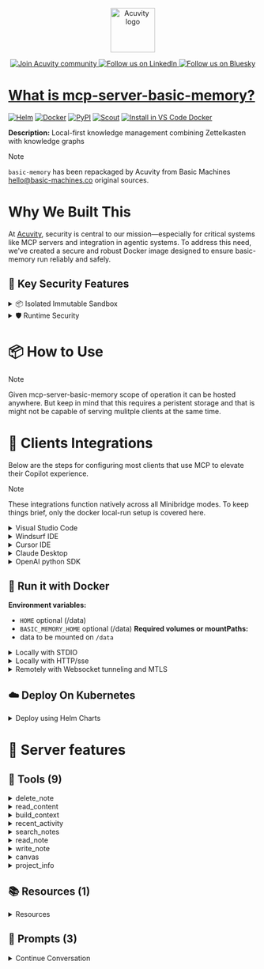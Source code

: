 <p align="center">
  <a href="https://acuvity.ai">
    <picture>
      <img src="https://mma.prnewswire.com/media/2544052/Acuvity__Logo.jpg" height="90" alt="Acuvity logo"/>
    </picture>
  </a>
</p>
<p align="center">
  <a href="https://discord.gg/BkU7fBkrNk">
    <img src="https://img.shields.io/badge/Acuvity-Join-7289DA?logo=discord&logoColor=fff" alt="Join Acuvity community" />
  </a>
<a href="https://www.linkedin.com/company/acuvity/">
    <img src="https://img.shields.io/badge/LinkedIn-Follow-7289DA" alt="Follow us on LinkedIn" />
  </a>
<a href="https://bsky.app/profile/acuvity.bsky.social">
    <img src="https://img.shields.io/badge/Bluesky-Follow-7289DA"?logo=bluesky&logoColor=fff" alt="Follow us on Bluesky" />
</p>


# What is mcp-server-basic-memory?

[![Helm](https://img.shields.io/badge/1.0.0-3775A9?logo=helm&label=Charts&logoColor=fff)](https://hub.docker.com/r/acuvity/mcp-server-basic-memory/tags/)
[![Docker](https://img.shields.io/docker/image-size/acuvity/mcp-server-basic-memory/0.12.3?logo=docker&logoColor=fff&label=0.12.3)](https://hub.docker.com/r/acuvity/mcp-server-basic-memory)
[![PyPI](https://img.shields.io/badge/0.12.3-3775A9?logo=pypi&logoColor=fff&label=basic-memory)](https://pypi.org/project/basic-memory/)
[![Scout](https://img.shields.io/badge/Active-3775A9?logo=docker&logoColor=fff&label=Scout)](https://hub.docker.com/r/acuvity/mcp-server-fetch/)
[![Install in VS Code Docker](https://img.shields.io/badge/VS_Code-One_click_install-0078d7?logo=githubcopilot)](https://insiders.vscode.dev/redirect/mcp/install?name=mcp-server-basic-memory&config=%7B%22args%22%3A%5B%22run%22%2C%22-i%22%2C%22--rm%22%2C%22--read-only%22%2C%22-v%22%2C%22memory%3A%2Fdata%22%2C%22docker.io%2Facuvity%2Fmcp-server-basic-memory%3A0.12.3%22%5D%2C%22command%22%3A%22docker%22%7D)

**Description:** Local-first knowledge management combining Zettelkasten with knowledge graphs

> [!NOTE]
> `basic-memory` has been repackaged by Acuvity from Basic Machines <hello@basic-machines.co> original sources.

# Why We Built This

At [Acuvity](https://acuvity.ai), security is central to our mission—especially for critical systems like MCP servers and integration in agentic systems.
To address this need, we've created a secure and robust Docker image designed to ensure basic-memory run reliably and safely.

## 🔐 Key Security Features

<details>
<summary>📦 Isolated Immutable Sandbox </summary>

- **Isolated Execution**: All tools run within secure, containerized sandboxes to enforce process isolation and prevent lateral movement.
- **Non-root by Default**: Enforces least-privilege principles, minimizing the impact of potential security breaches.
- **Read-only Filesystem**: Ensures runtime immutability, preventing unauthorized modification.
- **Version Pinning**: Guarantees consistency and reproducibility across deployments by locking tool and dependency versions.
- **CVE Scanning**: Continuously scans images for known vulnerabilities using [Docker Scout](https://docs.docker.com/scout/) to support proactive mitigation.
- **SBOM & Provenance**: Delivers full supply chain transparency by embedding metadata and traceable build information."
</details>

<details>
<summary>🛡️ Runtime Security</summary>

**Minibridge Integration**: [Minibridge](https://github.com/acuvity/minibridge) establishes secure Agent-to-MCP connectivity, supports Rego/HTTP-based policy enforcement 🕵️, and simplifies orchestration.

Minibridge includes built-in guardrails that protect MCP server integrity and detect suspicious behaviors in real-time.:

- **Integrity Checks**: Ensures authenticity with runtime component hashing.
- **Threat Detection & Prevention with built-in Rego Policy**:
  - Covert‐instruction screening: Blocks any tool description or call arguments that match a wide list of "hidden prompt" phrases (e.g., "do not tell", "ignore previous instructions", Unicode steganography).
  - Schema-key misuse guard: Rejects tools or call arguments that expose internal-reasoning fields such as note, debug, context, etc., preventing jailbreaks that try to surface private metadata.
  - Sensitive-resource exposure check: Denies tools whose descriptions - or call arguments - reference paths, files, or patterns typically associated with secrets (e.g., .env, /etc/passwd, SSH keys).
  - Tool-shadowing detector: Flags wording like "instead of using" that might instruct an assistant to replace or override an existing tool with a different behavior.
  - Cross-tool ex-filtration filter: Scans responses and tool descriptions for instructions to invoke external tools not belonging to this server.
  - Credential / secret redaction mutator: Automatically replaces recognised tokens formats with `[REDACTED]` in outbound content.

These controls ensure robust runtime integrity, prevent unauthorized behavior, and provide a foundation for secure-by-design system operations.
</details>


# 📦 How to Use


> [!NOTE]
> Given mcp-server-basic-memory scope of operation it can be hosted anywhere.
> But keep in mind that this requires a peristent storage and that is might not be capable of serving mulitple clients at the same time.

# 🧰 Clients Integrations

Below are the steps for configuring most clients that use MCP to elevate their Copilot experience.

> [!NOTE]
> These integrations function natively across all Minibridge modes.
> To keep things brief, only the docker local-run setup is covered here.

<details>
<summary>Visual Studio Code</summary>

To get started immediately, you can use the "one-click" link below:

[![Install in VS Code Docker](https://img.shields.io/badge/VS_Code-One_click_install-0078d7?logo=githubcopilot)](https://insiders.vscode.dev/redirect/mcp/install?name=mcp-server-basic-memory&config=%7B%22args%22%3A%5B%22run%22%2C%22-i%22%2C%22--rm%22%2C%22--read-only%22%2C%22-v%22%2C%22memory%3A%2Fdata%22%2C%22docker.io%2Facuvity%2Fmcp-server-basic-memory%3A0.12.3%22%5D%2C%22command%22%3A%22docker%22%7D)

## Global scope

Press `ctrl + shift + p` and type `Preferences: Open User Settings JSON` to add the following section:

```json
{
  "mcp": {
    "servers": {
      "acuvity-mcp-server-basic-memory": {
        "command": "docker",
        "args": [
          "run",
          "-i",
          "--rm",
          "--read-only",
          "-v",
          "memory:/data",
          "docker.io/acuvity/mcp-server-basic-memory:0.12.3"
        ]
      }
    }
  }
}
```

## Workspace scope

In your workspace create a file called `.vscode/mcp.json` and add the following section:

```json
{
  "servers": {
    "acuvity-mcp-server-basic-memory": {
      "command": "docker",
      "args": [
        "run",
        "-i",
        "--rm",
        "--read-only",
        "-v",
        "memory:/data",
        "docker.io/acuvity/mcp-server-basic-memory:0.12.3"
      ]
    }
  }
}
```

> To pass secrets you should use the `promptString` input type described in the [Visual Studio Code documentation](https://code.visualstudio.com/docs/copilot/chat/mcp-servers).

</details>

<details>
<summary>Windsurf IDE</summary>

In `~/.codeium/windsurf/mcp_config.json` add the following section:

```json
{
  "mcpServers": {
    "acuvity-mcp-server-basic-memory": {
      "command": "docker",
      "args": [
        "run",
        "-i",
        "--rm",
        "--read-only",
        "-v",
        "memory:/data",
        "docker.io/acuvity/mcp-server-basic-memory:0.12.3"
      ]
    }
  }
}
```

See [Windsurf documentation](https://docs.windsurf.com/windsurf/mcp) for more info.

</details>

<details>
<summary>Cursor IDE</summary>

Add the following JSON block to your mcp configuration file:
- `~/.cursor/mcp.json` for global scope
- `.cursor/mcp.json` for project scope

```json
{
  "mcpServers": {
    "acuvity-mcp-server-basic-memory": {
      "command": "docker",
      "args": [
        "run",
        "-i",
        "--rm",
        "--read-only",
        "-v",
        "memory:/data",
        "docker.io/acuvity/mcp-server-basic-memory:0.12.3"
      ]
    }
  }
}
```

See [cursor documentation](https://docs.cursor.com/context/model-context-protocol) for more information.

</details>
<details>

<summary>Claude Desktop</summary>

In the `claude_desktop_config.json` configuration file add the following section:

```json
{
  "mcpServers": {
    "acuvity-mcp-server-basic-memory": {
      "command": "docker",
      "args": [
        "run",
        "-i",
        "--rm",
        "--read-only",
        "-v",
        "memory:/data",
        "docker.io/acuvity/mcp-server-basic-memory:0.12.3"
      ]
    }
  }
}
```

See [Anthropic documentation](https://docs.anthropic.com/en/docs/agents-and-tools/mcp) for more information.
</details>

<details>
<summary>OpenAI python SDK</summary>

## Running locally

```python
async with MCPServerStdio(
    params={
        "command": "docker",
        "args": ["run","-i","--rm","--read-only","-v","memory:/data","docker.io/acuvity/mcp-server-basic-memory:0.12.3"]
    }
) as server:
    tools = await server.list_tools()
```

## Running remotely

```python
async with MCPServerSse(
    params={
        "url": "http://<ip>:<port>/sse",
    }
) as server:
    tools = await server.list_tools()
```

See [OpenAI Agents SDK docs](https://openai.github.io/openai-agents-python/mcp/) for more info.

</details>

## 🐳 Run it with Docker
**Environment variables:**
  - `HOME` optional (/data)
  - `BASIC_MEMORY_HOME` optional (/data)
**Required volumes or mountPaths:**
  - data to be mounted on `/data`


<details>
<summary>Locally with STDIO</summary>

In your client configuration set:

- command: `docker`
- arguments: `run -i --rm --read-only -v memory:/data docker.io/acuvity/mcp-server-basic-memory:0.12.3`

</details>

<details>
<summary>Locally with HTTP/sse</summary>

Simply run as:

```console
docker run -i --rm --read-only -v memory:/data docker.io/acuvity/mcp-server-basic-memory:0.12.3
```

Add `-p <localport>:8000` to expose the port.

Then on your application/client, you can configure to use something like:

```json
{
  "mcpServers": {
    "acuvity-mcp-server-basic-memory": {
      "url": "http://localhost:<localport>/sse",
    }
  }
}
```

You might have to use different ports for different tools.

</details>

<details>
<summary>Remotely with Websocket tunneling and MTLS </summary>

> This section assume you are familiar with TLS and certificates and will require:
> - a server certificate with proper DNS/IP field matching your tool deployment.
> - a client-ca used to sign client certificates

1. Start the server in `backend` mode
 - add an environment variable like `-e MINIBRIDGE_MODE=backend`
 - add the TLS certificates (recommended) through a volume let's say `/certs` ex (`-v $PWD/certs:/certs`)
 - instruct minibridge to use those certs with
   - `-e MINIBRIDGE_TLS_SERVER_CERT=/certs/server-cert.pem`
   - `-e MINIBRIDGE_TLS_SERVER_KEY=/certs/server-key.pem`
   - `-e MINIBRIDGE_TLS_SERVER_KEY_PASS=optional`
   - `-e MINIBRIDGE_TLS_SERVER_CLIENT_CA=/certs/client-ca.pem`

2. Start `minibridge` locally in frontend mode:
  - Get [minibridge](https://github.com/acuvity/minibridge) binary for your OS.

In your client configuration, Minibridge works like any other STDIO command.

Example for Claude Desktop:

```json
{
  "mcpServers": {
    "acuvity-mcp-server-basic-memory": {
      "command": "minibridge",
      "args": ["frontend", "--backend", "wss://<remote-url>:8000/ws", "--tls-client-backend-ca", "/path/to/ca/that/signed/the/server-cert.pem/ca.pem", "--tls-client-cert", "/path/to/client-cert.pem", "--tls-client-key", "/path/to/client-key.pem"]
    }
  }
}
```

That's it.

Of course there are plenty of other options that minibridge can provide.

Don't be shy to ask question either.

</details>

## ☁️ Deploy On Kubernetes

<details>
<summary>Deploy using Helm Charts</summary>

### Chart storage requirement

This chart will be deployed as a `StatefulSet` as the server requires access to persistent storage.

You will have to configure the storage settings for:
  - `storage.memory.class` with a proper storage class
  - `storage.memory.size` with a proper storage size

### Chart settings requirements

This chart requires some mandatory information to be installed.

**Optional Environment variables**:
  - `HOME="/data"` environment variable can be changed with env.HOME="/data"
  - `BASIC_MEMORY_HOME="/data"` environment variable can be changed with env.BASIC_MEMORY_HOME="/data"

### How to install

You can inspect the chart:

```console
helm show chart oci://docker.io/acuvity/mcp-server-basic-memory --version 1.0.0-
````

You can inspect the values that you can configure:

```console
helm show values oci://docker.io/acuvity/mcp-server-basic-memory --version 1.0.0
````

Install with helm

```console
helm install mcp-server-basic-memory oci://docker.io/acuvity/mcp-server-basic-memory --version 1.0.0
```

From there your MCP server mcp-server-basic-memory will be reachable by default through `http/sse` from inside the cluster using the Kubernetes Service `mcp-server-basic-memory` on port `8000` by default. You can change that by looking at the `service` section of the `values.yaml` file.

### How to Monitor

The deployment will create a Kubernetes service with a `healthPort`, that is used for liveness probes and readiness probes. This health port can also be used by the monitoring stack of your choice and exposes metrics under the `/metrics` path.

See full charts [Readme](https://github.com/acuvity/mcp-servers-registry/tree/main/mcp-server-basic-memory/charts/mcp-server-basic-memory/README.md) for more details about settings.

</details>


# 🧠 Server features

## 🧰 Tools (9)
<details>
<summary>delete_note</summary>

**Description**:

```
Delete a note by title or permalink
```

**Parameter**:

| Name | Type | Description | Required? |
|-----------|------|-------------|-----------|
| identifier | string | <no value> | Yes
</details>
<details>
<summary>read_content</summary>

**Description**:

```
Read a file's raw content by path or permalink
```

**Parameter**:

| Name | Type | Description | Required? |
|-----------|------|-------------|-----------|
| path | string | <no value> | Yes
</details>
<details>
<summary>build_context</summary>

**Description**:

```
Build context from a memory:// URI to continue conversations naturally.
    
    Use this to follow up on previous discussions or explore related topics.
    Timeframes support natural language like:
    - "2 days ago"
    - "last week" 
    - "today"
    - "3 months ago"
    Or standard formats like "7d", "24h"
    
```

**Parameter**:

| Name | Type | Description | Required? |
|-----------|------|-------------|-----------|
| depth | <no value> | <no value> | No
| max_related | integer | <no value> | No
| page | integer | <no value> | No
| page_size | integer | <no value> | No
| timeframe | <no value> | <no value> | No
| url | string | <no value> | Yes
</details>
<details>
<summary>recent_activity</summary>

**Description**:

```
Get recent activity from across the knowledge base.

    Timeframe supports natural language formats like:
    - "2 days ago"  
    - "last week"
    - "yesterday" 
    - "today"
    - "3 weeks ago"
    Or standard formats like "7d"
    
```

**Parameter**:

| Name | Type | Description | Required? |
|-----------|------|-------------|-----------|
| depth | integer | <no value> | No
| max_related | integer | <no value> | No
| page | integer | <no value> | No
| page_size | integer | <no value> | No
| timeframe | string | <no value> | No
| type | <no value> | <no value> | No
</details>
<details>
<summary>search_notes</summary>

**Description**:

```
Search across all content in the knowledge base.
```

**Parameter**:

| Name | Type | Description | Required? |
|-----------|------|-------------|-----------|
| after_date | <no value> | <no value> | No
| entity_types | <no value> | <no value> | No
| page | integer | <no value> | No
| page_size | integer | <no value> | No
| query | string | <no value> | Yes
| search_type | string | <no value> | No
| types | <no value> | <no value> | No
</details>
<details>
<summary>read_note</summary>

**Description**:

```
Read a markdown note by title or permalink.
```

**Parameter**:

| Name | Type | Description | Required? |
|-----------|------|-------------|-----------|
| identifier | string | <no value> | Yes
| page | integer | <no value> | No
| page_size | integer | <no value> | No
</details>
<details>
<summary>write_note</summary>

**Description**:

```
Create or update a markdown note. Returns a markdown formatted summary of the semantic content.
```

**Parameter**:

| Name | Type | Description | Required? |
|-----------|------|-------------|-----------|
| content | string | <no value> | Yes
| folder | string | <no value> | Yes
| tags | string | <no value> | No
| title | string | <no value> | Yes
</details>
<details>
<summary>canvas</summary>

**Description**:

```
Create an Obsidian canvas file to visualize concepts and connections.
```

**Parameter**:

| Name | Type | Description | Required? |
|-----------|------|-------------|-----------|
| edges | array | <no value> | Yes
| folder | string | <no value> | Yes
| nodes | array | <no value> | Yes
| title | string | <no value> | Yes
</details>
<details>
<summary>project_info</summary>

**Description**:

```
Get information and statistics about the current Basic Memory project.
```

**Parameter**:

| Name | Type | Description | Required? |
|-----------|------|-------------|-----------|
</details>

## 📚 Resources (1)

<details>
<summary>Resources</summary>

| Name | Mime type | URI| Content |
|-----------|------|-------------|-----------|
| ai assistant guide | text/plain | memory://ai_assistant_guide | <no value> |

</details>

## 📝 Prompts (3)
<details>
<summary>Continue Conversation</summary>

**Description**:

```
Continue a previous conversation
```

**Parameter**:

| Argument | Description | Required |
|-----------|------|-------------|
| topic | Topic or keyword to search for | <no value> |
| timeframe | How far back to look for activity (e.g. '1d', '1 week') | <no value> |
<details>
<summary>Share Recent Activity</summary>

**Description**:

```
Get recent activity from across the knowledge base
```

**Parameter**:

| Argument | Description | Required |
|-----------|------|-------------|
| timeframe | How far back to look for activity (e.g. '1d', '1 week') | <no value> |
<details>
<summary>Search Knowledge Base</summary>

**Description**:

```
Search across all content in basic-memory
```

**Parameter**:

| Argument | Description | Required |
|-----------|------|-------------|
| query | <no value> | true |
| timeframe | How far back to search (e.g. '1d', '1 week') | <no value> |

</details>


# 🔐 Resource SBOM

Minibridge will perform hash checks for the following resources. The hashes are given as references and are the sha256 sum of the description.

| Resource | Name | Parameter | Hash |
|-----------|------|------|------|
| prompts | Continue Conversation | description | 08f57034421ff1f069d1c1f6dd0dd640b9982a6ba21a5b2442953cb1b5dd6efa |
| prompts | Continue Conversation | timeframe | cd9af00423b977d8f501edaeef3d43f42a323778bbbcc0900c4d88b6a4f9354e |
| prompts | Continue Conversation | topic | d8cb6ba6d70a65d763ba5f3f38b7f24ffee35f1f32c0fb1d5bfe095ba9f2d327 |
| prompts | Search Knowledge Base | description | dcd0e4296554bc417239afd10b686e82c4879c842c3a7c60a2288ad0152513e3 |
| prompts | Search Knowledge Base | query | e3b0c44298fc1c149afbf4c8996fb92427ae41e4649b934ca495991b7852b855 |
| prompts | Search Knowledge Base | timeframe | ac891e951bb4167b6fafdd14fdac08a1dcf761aacef7f3add86de2000a8223fb |
| prompts | Share Recent Activity | description | acaf99888843d7d2c0243f8bf67259929179ab71579a4af5a16571f3485475f7 |
| prompts | Share Recent Activity | timeframe | cd9af00423b977d8f501edaeef3d43f42a323778bbbcc0900c4d88b6a4f9354e |
| tools | build_context | description | 5e8820de852b3082413d3bd44c6d0b5764cea766cadfcac66876f4b49e604614 |
| tools | canvas | description | c739f799c4f54a0beebbbba387862e5370f4e715f36b65d0e523b3fe664d759c |
| tools | delete_note | description | b92bd108ffa7b65b4ac92c9f75167080771a08e3e9a78dd6ec3fabde085802b7 |
| tools | project_info | description | 80e50af2790edd8a0228a515f76a18d540cb04542b3f5fa91037917a6ae13847 |
| tools | read_content | description | 5b184094eabd23821254f0608ad35de1570fd776906e9ff822020cd68d129921 |
| tools | read_note | description | 5d503b64dafb1601312dd1780eb5fbdb5d7988f7d1ce090545c3fb033c0bec77 |
| tools | recent_activity | description | 8b43acabdd7bc9e4ab6398f1f27b28203fb5df0314d7f0888946136d40f548d5 |
| tools | search_notes | description | fcaec1323a397ec1b89c8d50efb4cf4af054f0574d569452599c927231594adc |
| tools | write_note | description | 3fb632ad40400235da2eae016e76b13f699cd2206aca615729e8ee85653ec98f |


💬 Questions? Open an issue or contact [ support@acuvity.ai ](mailto:support@acuvity.ai).
📦 Contributions welcome!
